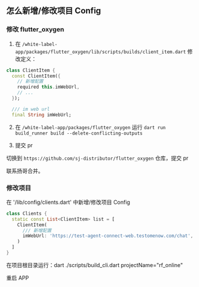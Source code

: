 




## 怎么新增/修改项目 Config

### 修改 flutter_oxygen

1. 在 `/white-label-app/packages/flutter_oxygen/lib/scripts/builds/client_item.dart` 修改定义：

```dart
class ClientItem {
  const ClientItem({
    // 新增配置
    required this.imWebUrl,
    // ...
  });

  /// im web url
  final String imWebUrl;
```

2. 在 `/white-label-app/packages/flutter_oxygen` 运行 `dart run build_runner build --delete-conflicting-outputs`

3. 提交 pr

切换到 `https://github.com/sj-distributor/flutter_oxygen` 仓库，提交 pr

联系扬哥合并。

### 修改项目

在 '/lib/config/clients.dart' 中新增/修改项目 Config

```dart
class Clients {
  static const List<ClientItem> list = [
    ClientItem(
      /// 新增配置
      imWebUrl: 'https://test-agent-connect-web.testomenow.com/chat',
    )
  ]
}
```

在项目根目录运行：dart ./scripts/build_cli.dart projectName="rf_online"

重启 APP